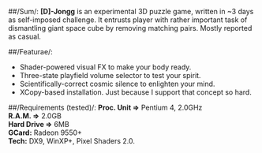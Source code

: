 ##/Sum/:
**[D]-Jongg** is an experimental 3D puzzle game, written in ~3 days as self-imposed challenge. It entrusts player with rather important task of dismantling giant space cube by removing matching pairs. Mostly reported as casual.  

##/Featurae/:
-	Shader-powered visual FX to make your body ready.
-	Three-state playfield volume selector to test your spirit.
-	Scientifically-correct cosmic silence to enlighten your mind.
-	XCopy-based installation. Just because I support that concept so hard.

##/Requirements (tested)/:
**Proc. Unit =>** Pentium 4, 2.0GHz  
**R.A.M. =>** 2.0GB  
**Hard Drive =>** 6MB  
**GCard:** Radeon 9550+  
**Tech:** DX9, WinXP+, Pixel Shaders 2.0.  
